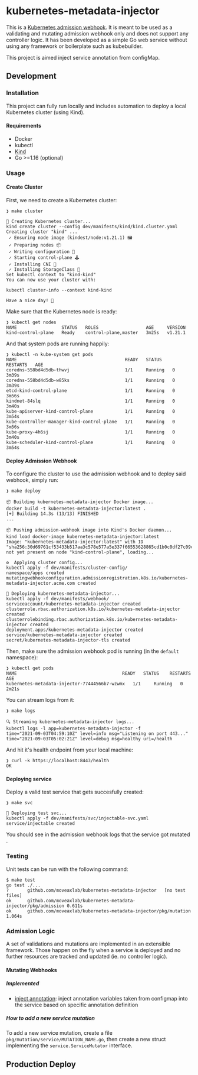 # kubernetes-metadata-injector

This is a [Kubernetes admission webhook](https://kubernetes.io/docs/reference/access-authn-authz/extensible-admission-controllers/). It is meant to be used as a validating and mutating admission webhook only and does not support any controller logic. It has been developed as a simple Go web service without using any framework or boilerplate such as kubebuilder.

This project is aimed inject service annotation from configMap.

## Development
### Installation
This project can fully run locally and includes automation to deploy a local Kubernetes cluster (using Kind).

#### Requirements
* Docker
* kubectl
* [Kind](https://kind.sigs.k8s.io/docs/user/quick-start/#installation)
* Go >=1.16 (optional)

### Usage
#### Create Cluster
First, we need to create a Kubernetes cluster:
```
❯ make cluster

🔧 Creating Kubernetes cluster...
kind create cluster --config dev/manifests/kind/kind.cluster.yaml
Creating cluster "kind" ...
 ✓ Ensuring node image (kindest/node:v1.21.1) 🖼
 ✓ Preparing nodes 📦
 ✓ Writing configuration 📜
 ✓ Starting control-plane 🕹️
 ✓ Installing CNI 🔌
 ✓ Installing StorageClass 💾
Set kubectl context to "kind-kind"
You can now use your cluster with:

kubectl cluster-info --context kind-kind

Have a nice day! 👋
```

Make sure that the Kubernetes node is ready:
```
❯ kubectl get nodes
NAME                 STATUS   ROLES                  AGE     VERSION
kind-control-plane   Ready    control-plane,master   3m25s   v1.21.1
```

And that system pods are running happily:
```
❯ kubectl -n kube-system get pods
NAME                                         READY   STATUS    RESTARTS   AGE
coredns-558bd4d5db-thwvj                     1/1     Running   0          3m39s
coredns-558bd4d5db-w85ks                     1/1     Running   0          3m39s
etcd-kind-control-plane                      1/1     Running   0          3m56s
kindnet-84slq                                1/1     Running   0          3m40s
kube-apiserver-kind-control-plane            1/1     Running   0          3m54s
kube-controller-manager-kind-control-plane   1/1     Running   0          3m56s
kube-proxy-4h6sj                             1/1     Running   0          3m40s
kube-scheduler-kind-control-plane            1/1     Running   0          3m54s
```

#### Deploy Admission Webhook
To configure the cluster to use the admission webhook and to deploy said webhook, simply run:
```
❯ make deploy

📦 Building kubernetes-metadata-injector Docker image...
docker build -t kubernetes-metadata-injector:latest .
[+] Building 14.3s (13/13) FINISHED
...

📦 Pushing admission-webhook image into Kind's Docker daemon...
kind load docker-image kubernetes-metadata-injector:latest
Image: "kubernetes-metadata-injector:latest" with ID "sha256:30d69761cf53433b517aa3c578e577a5e337f66553628865cd1b0c0df27c09cf" not yet present on node "kind-control-plane", loading...

⚙️  Applying cluster config...
kubectl apply -f dev/manifests/cluster-config/
namespace/apps created
mutatingwebhookconfiguration.admissionregistration.k8s.io/kubernetes-metadata-injector.acme.com created

🚀 Deploying kubernetes-metadata-injector...
kubectl apply -f dev/manifests/webhook/
serviceaccount/kubernetes-metadata-injector created
clusterrole.rbac.authorization.k8s.io/kubernetes-metadata-injector created
clusterrolebinding.rbac.authorization.k8s.io/kubernetes-metadata-injector created
deployment.apps/kubernetes-metadata-injector created
service/kubernetes-metadata-injector created
secret/kubernetes-metadata-injector-tls created
```

Then, make sure the admission webhook pod is running (in the `default` namespace):
```
❯ kubectl get pods
NAME                                        READY   STATUS    RESTARTS   AGE
kubernetes-metadata-injector-77444566b7-wzwmx   1/1     Running   0          2m21s
```

You can stream logs from it:
```
❯ make logs

🔍 Streaming kubernetes-metadata-injector logs...
kubectl logs -l app=kubernetes-metadata-injector -f
time="2021-09-03T04:59:10Z" level=info msg="Listening on port 443..."
time="2021-09-03T05:02:21Z" level=debug msg=healthy uri=/health
```

And hit it's health endpoint from your local machine:
```
❯ curl -k https://localhost:8443/health
OK
```

#### Deploying service
Deploy a valid test service that gets succesfully created:
```
❯ make svc

🚀 Deploying test svc...
kubectl apply -f dev/manifests/svc/injectable-svc.yaml
service/injectable created
```
You should see in the admission webhook logs that the service got mutated .

### Testing
Unit tests can be run with the following command:
```
$ make test
go test ./...
?   	github.com/moveaxlab/kubernetes-metadata-injector	[no test files]
ok  	github.com/moveaxlab/kubernetes-metadata-injector/pkg/admission	0.611s
ok  	github.com/moveaxlab/kubernetes-metadata-injector/pkg/mutation	1.064s
```

### Admission Logic
A set of validations and mutations are implemented in an extensible framework. Those happen on the fly when a service is deployed and no further resources are tracked and updated (ie. no controller logic).


#### Mutating Webhooks
##### Implemented
- [inject annotation](pkg/mutation/service/inject_annotations.go): inject annotation variables taken from configmap into the service based on specific annotation definition

##### How to add a new service mutation
To add a new service mutation, create a file `pkg/mutation/service/MUTATION_NAME.go`, then create a new struct implementing the `service.ServiceMutator` interface.


## Production Deploy